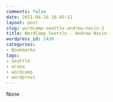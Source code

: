 ```yaml
---
comments: false
date: 2011-04-16 16:45:11
layout: post
slug: wordcamp-seattle-andrew-nacin-2
title: WordCamp Seattle - Andrew Nacin
wordpress_id: 2430
categories:
- Bookmarks
tags:
- seattle
- wcsea
- wordcamp
- wordpress
---
```


None
